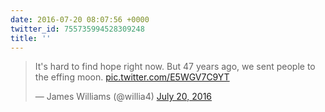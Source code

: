 ```yaml
---
date: 2016-07-20 08:07:56 +0000
twitter_id: 755735994528309248
title: ''
---
```


<blockquote class="twitter-tweet"><p lang="en" dir="ltr">It&#39;s hard to find hope right now. But 47 years ago, we sent people to the effing moon. <a href="https://t.co/E5WGV7C9YT">pic.twitter.com/E5WGV7C9YT</a></p>&mdash; James Williams (@willia4) <a href="https://twitter.com/willia4/status/755729813982289920?ref_src=twsrc%5Etfw">July 20, 2016</a></blockquote>
<script async src="https://platform.twitter.com/widgets.js" charset="utf-8"></script>
